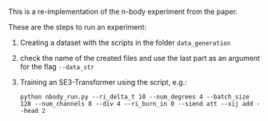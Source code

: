 This is a re-implementation of the n-body experiment from the paper.

These are the steps to run an experiment:

1) Creating a dataset with the scripts in the folder `data_generation`
2) check the name of the created files and use the last part as an argument for the flag `--data_str`
3) Training an SE3-Transformer using the script, e.g.:

    ```python nbody_run.py --ri_delta_t 10 --num_degrees 4 --batch_size 128 --num_channels 8 --div 4 --ri_burn_in 0 --siend att --xij add --head 2```



